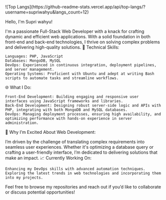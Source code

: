 <div style="display: flex; justify-content: center;">
  <div>
  ![Top Langs](https://github-readme-stats.vercel.app/api/top-langs/?username=supriwahyu&langs_count=12)
  <div/>
  <p>
  Hello, I'm Supri wahyu!

I'm a passionate Full-Stack Web Developer with a knack for crafting dynamic and efficient web applications. With a solid foundation in both front-end and back-end technologies, I thrive on solving complex problems and delivering high-quality solutions.
🔧 Technical Skills:

    Languages: PHP, JavaScript
    Databases: MongoDB, MySQL
    DevOps: Experienced in continuous integration, deployment pipelines, and server management.
    Operating Systems: Proficient with Ubuntu and adept at writing Bash scripts to automate tasks and streamline workflows.

🌐 What I Do:

    Front-End Development: Building engaging and responsive user interfaces using JavaScript frameworks and libraries.
    Back-End Development: Designing robust server-side logic and APIs with PHP, integrating with both MongoDB and MySQL databases.
    DevOps: Managing deployment processes, ensuring high availability, and optimizing performance with hands-on experience in server administration.

🚀 Why I’m Excited About Web Development:

I’m driven by the challenge of translating complex requirements into seamless user experiences. Whether it's optimizing a database query or crafting a user-friendly interface, I’m dedicated to delivering solutions that make an impact.
📈 Currently Working On:

    Enhancing my DevOps skills with advanced automation techniques.
    Exploring the latest trends in web technologies and incorporating them into my projects.

Feel free to browse my repositories and reach out if you’d like to collaborate or discuss potential opportunities!
  </p>
</div>
